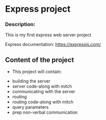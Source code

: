 # Express project

### Description:

This is my first express web server project

Express documentation: https://expressjs.com/

## Content of the project

- This project will contain:

* building the server
* server code-along with mitch
* communicating with the server
* routing
* routing code-along with mitch
* query parameters
* prep non-verbal communication
